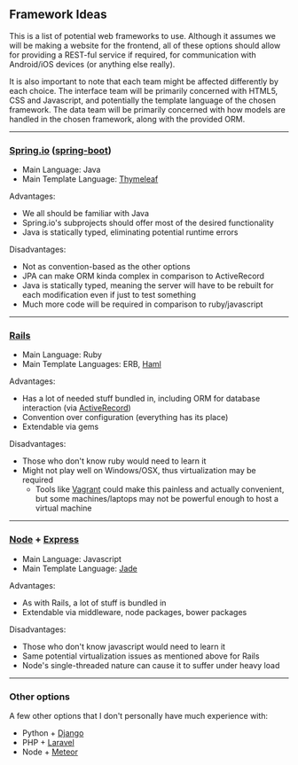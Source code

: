 Framework Ideas
---------------

This is a list of potential web frameworks to use. Although it assumes we will be
making a website for the frontend, all of these options should allow for providing
a REST-ful service if required, for communication with Android/iOS devices (or
anything else really).

It is also important to note that each team might be affected differently by each
choice. The interface team will be primarily concerned with HTML5, CSS and Javascript,
and potentially the template language of the chosen framework. The data team will be
primarily concerned with how models are handled in the chosen framework, along with
the provided ORM.

- - - -

### [Spring.io] ([spring-boot])
- Main Language: Java
- Main Template Language: [Thymeleaf]

Advantages:
- We all should be familiar with Java
- Spring.io's subprojects should offer most of the desired functionality
- Java is statically typed, eliminating potential runtime errors

Disadvantages:
- Not as convention-based as the other options
- JPA can make ORM kinda complex in comparison to ActiveRecord
- Java is statically typed, meaning the server will have to be rebuilt for
  each modification even if just to test something
- Much more code will be required in comparison to ruby/javascript

- - - -

### [Rails]
- Main Language: Ruby
- Main Template Languages: ERB, [Haml]

Advantages:
- Has a lot of needed stuff bundled in, including ORM for database interaction (via [ActiveRecord])
- Convention over configuration (everything has its place)
- Extendable via gems

Disadvantages:
- Those who don't know ruby would need to learn it
- Might not play well on Windows/OSX, thus virtualization may be required
  - Tools like [Vagrant] could make this painless and actually convenient, but
    some machines/laptops may not be powerful enough to host a virtual machine

- - - -

### [Node] + [Express]
- Main Language: Javascript
- Main Template Language: [Jade]

Advantages:
- As with Rails, a lot of stuff is bundled in
- Extendable via middleware, node packages, bower packages

Disadvantages:
- Those who don't know javascript would need to learn it
- Same potential virtualization issues as mentioned above for Rails
- Node's single-threaded nature can cause it to suffer under heavy load

- - - -

### Other options
A few other options that I don't personally have much experience with:
- Python + [Django]
- PHP + [Laravel]
- Node + [Meteor]

[ActiveRecord]:http://guides.rubyonrails.org/active_record_querying.html
[Django]:https://www.djangoproject.com/
[Express]:http://expressjs.com/
[Haml]:http://haml.info/
[Jade]:http://jade-lang.com/
[Laravel]:http://laravel.com/
[Meteor]:https://www.meteor.com/
[Node]:https://nodejs.org/
[Rails]:http://rubyonrails.org/
[Spring.io]:https://spring.io/
[spring-boot]:http://projects.spring.io/spring-boot/
[Thymeleaf]:http://www.thymeleaf.org/
[Vagrant]:https://www.vagrantup.com/
